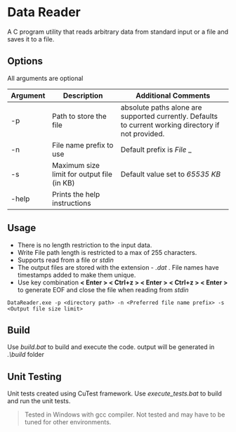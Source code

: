 # Data Reader
A C program utility that reads arbitrary data from standard input or a file and saves it to a file. 

## Options
All arguments are optional

| Argument | Description |   Additional Comments |
| ------   | ------      |   ------              | 
|-p        | Path to store the file  | absolute paths alone are supported currently. Defaults to current working directory if not provided. |
|-n        | File name prefix to use | Default prefix is _File_  _  |
|-s        | Maximum size limit for output file (in KB) | Default value set to _65535 KB_  |
|-help     | Prints the help instructions |

## Usage
- There is no length restriction to the input data. 
- Write File path length is restricted to a max of 255 characters.
- Supports read from a file or _stdin_
- The output files are stored with the extension - _.dat_ . File names have timestamps added to make them unique.
- Use key combination __< Enter > < Ctrl+z > < Enter > < Ctrl+z > < Enter >__ to generate EOF and close the file when reading from _stdin_

```
DataReader.exe -p <directory path> -n <Preferred file name prefix> -s <Output file size limit>
```

## Build
Use _build.bat_ to build and execute the code. output will be generated in _.\build_ folder

## Unit Testing
Unit tests created using CuTest framework. Use _execute_tests.bat_ to build and run the unit tests.


> Tested in Windows with gcc compiler. Not tested and may have to be tuned for other environments.